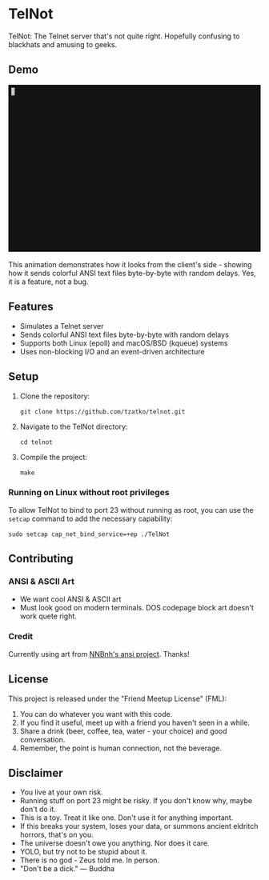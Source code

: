 # TelNot

TelNot: The Telnet server that's not quite right. Hopefully confusing to blackhats and amusing to geeks.

## Demo

![TelNot Demo](telnot-demo.gif)

This animation demonstrates how it looks from the client's side - showing how it sends colorful ANSI text files byte-by-byte with random delays. Yes, it is a feature, not a bug.

## Features

- Simulates a Telnet server
- Sends colorful ANSI text files byte-by-byte with random delays
- Supports both Linux (epoll) and macOS/BSD (kqueue) systems
- Uses non-blocking I/O and an event-driven architecture

## Setup

1. Clone the repository:
   ```
   git clone https://github.com/tzatko/telnot.git
   ```
2. Navigate to the TelNot directory:
   ```
   cd telnot
   ```
3. Compile the project:
   ```
   make
   ```

### Running on Linux without root privileges

To allow TelNot to bind to port 23 without running as root, you can use the `setcap` command to add the necessary capability:

```
sudo setcap cap_net_bind_service=+ep ./TelNot
```


## Contributing

### ANSI & ASCII Art

- We want cool ANSI & ASCII art
- Must look good on modern terminals. DOS codepage block art doesn't work quete right.

### Credit

Currently using art from [NNBnh's ansi project](https://github.com/NNBnh/ansi). Thanks!

## License

This project is released under the "Friend Meetup License" (FML):

1. You can do whatever you want with this code.
2. If you find it useful, meet up with a friend you haven't seen in a while.
3. Share a drink (beer, coffee, tea, water - your choice) and good conversation.
4. Remember, the point is human connection, not the beverage.

## Disclaimer

- You live at your own risk.
- Running stuff on port 23 might be risky. If you don't know why, maybe don't do it.
- This is a toy. Treat it like one. Don't use it for anything important.
- If this breaks your system, loses your data, or summons ancient eldritch horrors, that's on you.
- The universe doesn't owe you anything. Nor does it care.
- YOLO, but try not to be stupid about it.
- There is no god - Zeus told me. In person.
- "Don't be a dick." — Buddha

